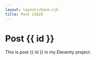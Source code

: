 ```yaml
---
layout: layouts/base.njk
title: Post 13629
---
```


# Post {{ id }}

This is post {{ id }} in my Eleventy project.
